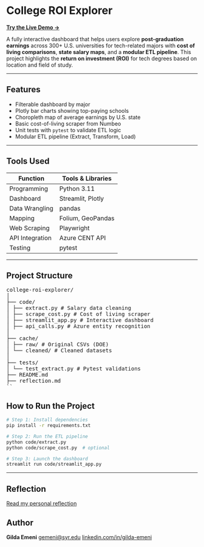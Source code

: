 # College ROI Explorer

**[Try the Live Demo →](https://gildaemeni-college-roi-explorer-codestreamlit-app-eef8ca.streamlit.app/)**

A fully interactive dashboard that helps users explore **post-graduation earnings** across 300+ U.S. universities for tech-related majors with **cost of living comparisons**, **state salary maps**, and a **modular ETL pipeline**. This project highlights the **return on investment (ROI)** for tech degrees based on location and field of study.

---

## Features

- Filterable dashboard by major
- Plotly bar charts showing top-paying schools
- Choropleth map of average earnings by U.S. state
- Basic cost-of-living scraper from Numbeo
- Unit tests with `pytest` to validate ETL logic
- Modular ETL pipeline (Extract, Transform, Load)

---

## Tools Used

| Function         | Tools & Libraries |
|------------------|-------------------|
| Programming      | Python 3.11       |
| Dashboard        | Streamlit, Plotly |
| Data Wrangling   | pandas            |
| Mapping          | Folium, GeoPandas |
| Web Scraping     | Playwright        |
| API Integration  | Azure CENT API    |
| Testing          | pytest            |

---

## Project Structure
<pre lang="markdown">
college-roi-explorer/
│
├── code/
│ ├── extract.py # Salary data cleaning
│ ├── scrape_cost.py # Cost of living scraper
│ ├── streamlit_app.py # Interactive dashboard
│ ├── api_calls.py # Azure entity recognition
│
├── cache/
│ ├── raw/ # Original CSVs (DOE)
│ └── cleaned/ # Cleaned datasets
│
├── tests/
│ └── test_extract.py # Pytest validations
├── README.md
├── reflection.md
`` </pre>

## How to Run the Project
```bash
# Step 1: Install dependencies
pip install -r requirements.txt

# Step 2: Run the ETL pipeline
python code/extract.py
python code/scrape_cost.py  # optional

# Step 3: Launch the dashboard
streamlit run code/streamlit_app.py
```
---

## Reflection
[Read my personal reflection](reflection.md)

## Author
**Gilda Emeni**
gemeni@syr.edu
[linkedin.com/in/gilda-emeni](https://linkedin.com/in/gilda-emeni)
